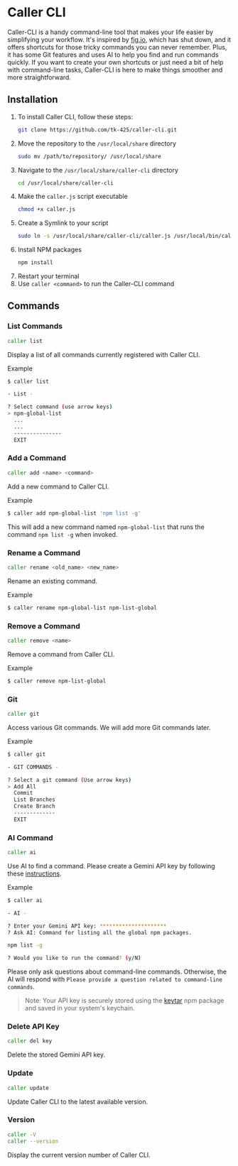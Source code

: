 # Caller CLI

Caller-CLI is a handy command-line tool that makes your life easier by simplifying your workflow. It's inspired by [fig.io](https://fig.io/), which has shut down, and it offers shortcuts for those tricky commands you can never remember. Plus, it has some Git features and uses AI to help you find and run commands quickly. If you want to create your own shortcuts or just need a bit of help with command-line tasks, Caller-CLI is here to make things smoother and more straightforward.

## Installation

1. To install Caller CLI, follow these steps:
   ```bash
   git clone https://github.com/tk-425/caller-cli.git
   ```
2. Move the repository to the `/usr/local/share` directory
   ```bash
   sudo mv /path/to/repository/ /usr/local/share
   ```
3. Navigate to the `/usr/local/share/caller-cli` directory
   ```bash
   cd /usr/local/share/caller-cli
   ```
4. Make the `caller.js` script executable
   ```bash
   chmod +x caller.js
   ```
5. Create a Symlink to your script
   ```bash
   sudo ln -s /usr/local/share/caller-cli/caller.js /usr/local/bin/caller
   ```
6. Install NPM packages
   ```bash
   npm install
   ```
7. Restart your terminal
8. Use `caller <command>` to run the Caller-CLI command

## Commands

### List Commands

```bash
caller list
```

Display a list of all commands currently registered with Caller CLI.

Example

```bash
$ caller list

- List -

? Select command (use arrow keys)
> npm-global-list
  ...
  ...
  ---------------
  EXIT
```

### Add a Command

```bash
caller add <name> <command>
```

Add a new command to Caller CLI.

Example

```bash
$ caller add npm-global-list 'npm list -g'
```

This will add a new command named `npm-global-list` that runs the command `npm list -g` when invoked.

### Rename a Command

```bash
caller rename <old_name> <new_name>
```

Rename an existing command.

Example

```bash
$ caller rename npm-global-list npm-list-global
```

### Remove a Command

```bash
caller remove <name>
```

Remove a command from Caller CLI.

Example

```bash
$ caller remove npm-list-global
```

### Git

```bash
caller git
```

Access various Git commands. We will add more Git commands later.

Example

```bash
$ caller git

- GIT COMMANDS -

? Select a git command (Use arrow keys)
> Add All
  Commit
  List Branches
  Create Branch
  -------------
  EXIT
```

### AI Command

```bash
caller ai
```

Use AI to find a command. Please create a Gemini API key by following these [instructions](https://ai.google.dev/gemini-api/docs/api-key).

Example

```bash
$ caller ai

- AI -

? Enter your Gemini API key: *********************
? Ask AI: Command for listing all the global npm packages.

npm list -g

? Would you like to run the command? (y/N)
```

Please only ask questions about command-line commands. Otherwise, the AI will respond with `Please provide a question related to command-line commands`.

> Note: Your API key is securely stored using the [keytar](https://www.npmjs.com/package/keytar) npm package and saved in your system's keychain.

### Delete API Key

```bash
caller del key
```

Delete the stored Gemini API key.

### Update

```bash
caller update
```

Update Caller CLI to the latest available version.

### Version

```bash
caller -V
caller --version
```

Display the current version number of Caller CLI.
